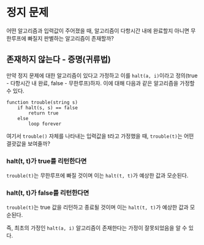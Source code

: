 # 정지 문제

어떤 알고리즘과 입력값이 주어졌을 때, 알고리즘이 다항시간 내에 완료할지 아니면 무한루프에 빠질지 판별하는 알고리즘이 존재할까?

## 존재하지 않는다 - 증명(귀류법)

만약 정지 문제에 대한 알고리즘이 있다고 가정하고 이를 `halt(a, i)`이라고 정의(true - 다항시간 내 완료, false - 무한루프)하자. 이에 대해 다음과 같은 알고리즘을 가정할 수 있다.

```
function trouble(string s)
    if halt(s, s) == false
        return true
    else
        loop forever
```

여기서 `trouble()` 자체를 나타내는 입력값을 t라고 가정했을 때, `trouble(t)`는 어떤 결괏값을 보여줄까?

### halt(t, t)가 true를 리턴한다면

`trouble(t)`는 무한루프에 빠질 것이며 이는 `halt(t, t)`가 예상한 값과 모순된다.

### halt(t, t)가 false를 리턴한다면

`trouble(t)`는 true 값을 리턴하고 종료될 것이며 이는 `halt(t, t)`가 예상한 값과 모순된다.

즉, 최초의 가정인 `halt(a, i)` 알고리즘이 존재한다는 가정이 잘못되었음을 알 수 있다.
